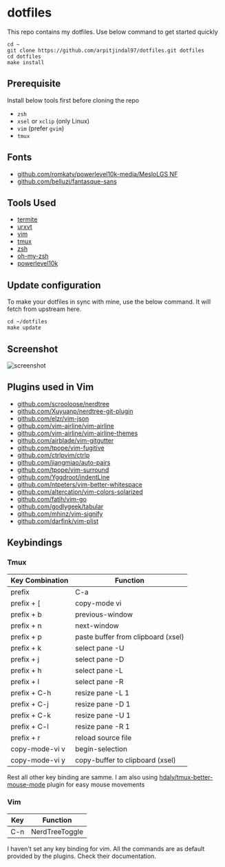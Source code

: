 # dotfiles

This repo contains my dotfiles. Use below command to get started quickly

    cd ~
    git clone https://github.com/arpitjindal97/dotfiles.git dotfiles
    cd dotfiles
    make install

## Prerequisite

Install below tools first before cloning the repo

- `zsh`
- `xsel` or `xclip` (only Linux)
- `vim` (prefer `gvim`)
- `tmux`

## Fonts

- [github.com/romkatv/powerlevel10k-media/MesloLGS NF](https://github.com/romkatv/powerlevel10k-media/)
- [github.com/belluzj/fantasque-sans](https://github.com/belluzj/fantasque-sans)

## Tools Used

- [termite](https://github.com/thestinger/termite/)
- [urxvt](http://software.schmorp.de/pkg/rxvt-unicode.html)
- [vim](https://github.com/vim/vim)
- [tmux](https://github.com/tmux/tmux)
- [zsh](https://github.com/zsh-users/zsh)
- [oh-my-zsh](https://github.com/ohmyzsh/ohmyzsh)
- [powerlevel10k](https://github.com/romkatv/powerlevel10k)

## Update configuration

To make your dotfiles in sync with mine, use the below command. It will fetch from upstream here.

    cd ~/dotfiles
    make update

## Screenshot

![screenshot](screenshot.png?raw=true)

## Plugins used in Vim

- [github.com/scrooloose/nerdtree](https://github.com/scrooloose/nerdtree)
- [github.com/Xuyuanp/nerdtree-git-plugin](https://github.com/Xuyuanp/nerdtree-git-plugin)
- [github.com/elzr/vim-json](https://github.com/elzr/vim-json)
- [github.com/vim-airline/vim-airline](https://github.com/vim-airline/vim-airline)
- [github.com/vim-airline/vim-airline-themes](https://github.com/vim-airline/vim-airline-themes)
- [github.com/airblade/vim-gitgutter](https://github.com/airblade/vim-gitgutter)
- [github.com/tpope/vim-fugitive](https://github.com/tpope/vim-fugitive)
- [github.com/ctrlpvim/ctrlp](https://github.com/ctrlpvim/ctrlp.vim)
- [github.com/jiangmiao/auto-pairs](https://github.com/jiangmiao/auto-pairs)
- [github.com/tpope/vim-surround](https://github.com/tpope/vim-surround)
- [github.com/Yggdroot/indentLine](https://github.com/Yggdroot/indentLine)
- [github.com/ntpeters/vim-better-whitespace](https://github.com/ntpeters/vim-better-whitespace)
- [github.com/altercation/vim-colors-solarized](https://github.com/altercation/vim-colors-solarized)
- [github.com/fatih/vim-go](https://github.com/fatih/vim-go)
- [github.com/godlygeek/tabular](https://github.com/godlygeek/tabular)
- [github.com/mhinz/vim-signify](https://github.com/plasticboy/vim-markdown)
- [github.com/darfink/vim-plist](https://github.com/darfink/vim-plist)

## Keybindings

### Tmux

| Key Combination | Function                           |
| --------------- | --------                           |
| prefix          | C-a                                |
| prefix + \[     | copy-mode vi                       |
| prefix + b      | previous-window                    |
| prefix + n      | next-window                        |
| prefix + p      | paste buffer from clipboard (xsel) |
| prefix + k      | select pane -U                     |
| prefix + j      | select pane -D                     |
| prefix + h      | select pane -L                     |
| prefix + l      | select pane -R                     |
| prefix + C-h    | resize pane -L 1                   |
| prefix + C-j    | resize pane -D 1                   |
| prefix + C-k    | resize pane -U 1                   |
| prefix + C-l    | resize pane -R 1                   |
| prefix + r      | reload source file                 |
| copy-mode-vi v  | begin-selection                    |
| copy-mode-vi y  | copy-buffer to clipboard (xsel)    |

Rest all other key binding are samme. I am also using [hdaly/tmux-better-mouse-mode](https://github.com/hdaly/tmux-better-mouse-mode) plugin for easy mouse movements

### Vim

| Key | Function           |
| --- | --------           |
| C-n | NerdTreeToggle<CR> |

I haven't set any key binding for vim. All the commands are as default provided by the plugins. Check their documentation. 


